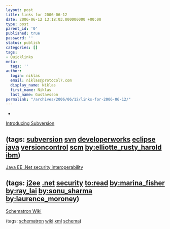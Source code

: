 ```yaml
---
layout: post
title: links for 2006-06-12
date: 2006-06-12 13:18:03.000000000 +00:00
type: post
parent_id: '0'
published: true
password: ''
status: publish
categories: []
tags:
- Quicklinks
meta:
  tags: ''
author:
  login: niklas
  email: niklas@protocol7.com
  display_name: Niklas
  first_name: Niklas
  last_name: Gustavsson
permalink: "/archives/2006/06/12/links-for-2006-06-12/"
---
```

- 
[Introducing Subversion](http://www-128.ibm.com/developerworks/java/library/j-subversion/index.html?ca=drs-)

(tags: [subversion](http://del.icio.us/protocol7/subversion) [svn](http://del.icio.us/protocol7/svn) [developerworks](http://del.icio.us/protocol7/developerworks) [eclipse](http://del.icio.us/protocol7/eclipse) [java](http://del.icio.us/protocol7/java) [versioncontrol](http://del.icio.us/protocol7/versioncontrol) [scm](http://del.icio.us/protocol7/scm) [by:elliotte\_rusty\_harold](http://del.icio.us/protocol7/by:elliotte_rusty_harold) [ibm](http://del.icio.us/protocol7/ibm))
- 
[Java EE .Net security interoperability](http://www.javaworld.com/javaworld/jw-06-2006/jw-0605-interop.html)

(tags: [j2ee](http://del.icio.us/protocol7/j2ee) [.net](http://del.icio.us/protocol7/.net) [security](http://del.icio.us/protocol7/security) [to:read](http://del.icio.us/protocol7/to:read) [by:marina\_fisher](http://del.icio.us/protocol7/by:marina_fisher) [by:ray\_lai](http://del.icio.us/protocol7/by:ray_lai) [by:sonu\_sharma](http://del.icio.us/protocol7/by:sonu_sharma) [by:laurence\_moroney](http://del.icio.us/protocol7/by:laurence_moroney))
- 
[Schematron Wiki](http://www.eccnet.com/schematron/index.php/Main_Page)

(tags: [schematron](http://del.icio.us/protocol7/schematron) [wiki](http://del.icio.us/protocol7/wiki) [xml](http://del.icio.us/protocol7/xml) [schema](http://del.icio.us/protocol7/schema))
